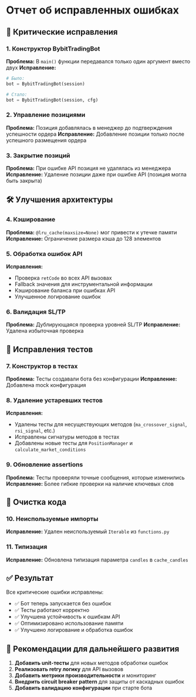 # Отчет об исправленных ошибках

## 🔧 Критические исправления

### 1. **Конструктор BybitTradingBot**
**Проблема:** В `main()` функции передавался только один аргумент вместо двух
**Исправление:**
```python
# Было:
bot = BybitTradingBot(session)

# Стало:
bot = BybitTradingBot(session, cfg)
```

### 2. **Управление позициями**
**Проблема:** Позиция добавлялась в менеджер до подтверждения успешности ордера
**Исправление:** Добавление позиции только после успешного размещения ордера

### 3. **Закрытие позиций**
**Проблема:** При ошибке API позиция не удалялась из менеджера
**Исправление:** Удаление позиции даже при ошибке API (позиция могла быть закрыта)

## 🛠️ Улучшения архитектуры

### 4. **Кэширование**
**Проблема:** `@lru_cache(maxsize=None)` мог привести к утечке памяти
**Исправление:** Ограничение размера кэша до 128 элементов

### 5. **Обработка ошибок API**
**Исправления:**
- Проверка `retCode` во всех API вызовах
- Fallback значения для инструментальной информации
- Кэширование баланса при ошибках API
- Улучшенное логирование ошибок

### 6. **Валидация SL/TP**
**Проблема:** Дублирующаяся проверка уровней SL/TP
**Исправление:** Удалена избыточная проверка

## 🧪 Исправления тестов

### 7. **Конструктор в тестах**
**Проблема:** Тесты создавали бота без конфигурации
**Исправление:** Добавлена mock конфигурация

### 8. **Удаление устаревших тестов**
**Исправления:**
- Удалены тесты для несуществующих методов (`ma_crossover_signal`, `rsi_signal`, etc.)
- Исправлены сигнатуры методов в тестах
- Добавлены новые тесты для `PositionManager` и `calculate_market_conditions`

### 9. **Обновление assertions**
**Проблема:** Тесты проверяли точные сообщения, которые изменились
**Исправление:** Более гибкие проверки на наличие ключевых слов

## 🔧 Очистка кода

### 10. **Неиспользуемые импорты**
**Исправление:** Удален неиспользуемый `Iterable` из `functions.py`

### 11. **Типизация**
**Исправление:** Обновлена типизация параметра `candles` в `cache_candles`

## ✅ Результат

Все критические ошибки исправлены:
- ✅ Бот теперь запускается без ошибок
- ✅ Тесты работают корректно
- ✅ Улучшена устойчивость к ошибкам API
- ✅ Оптимизировано использование памяти
- ✅ Улучшено логирование и обработка ошибок

## 🚀 Рекомендации для дальнейшего развития

1. **Добавить unit-тесты** для новых методов обработки ошибок
2. **Реализовать retry логику** для API вызовов
3. **Добавить метрики производительности** и мониторинг
4. **Внедрить circuit breaker pattern** для защиты от каскадных ошибок
5. **Добавить валидацию конфигурации** при старте бота
